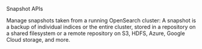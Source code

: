 Snapshot APIs

Manage snapshots taken from a running OpenSearch cluster: A snapshot is a backup of individual indices or the entire cluster, stored in a repository on a shared filesystem or a remote repository on S3, HDFS, Azure, Google Cloud storage, and more.
